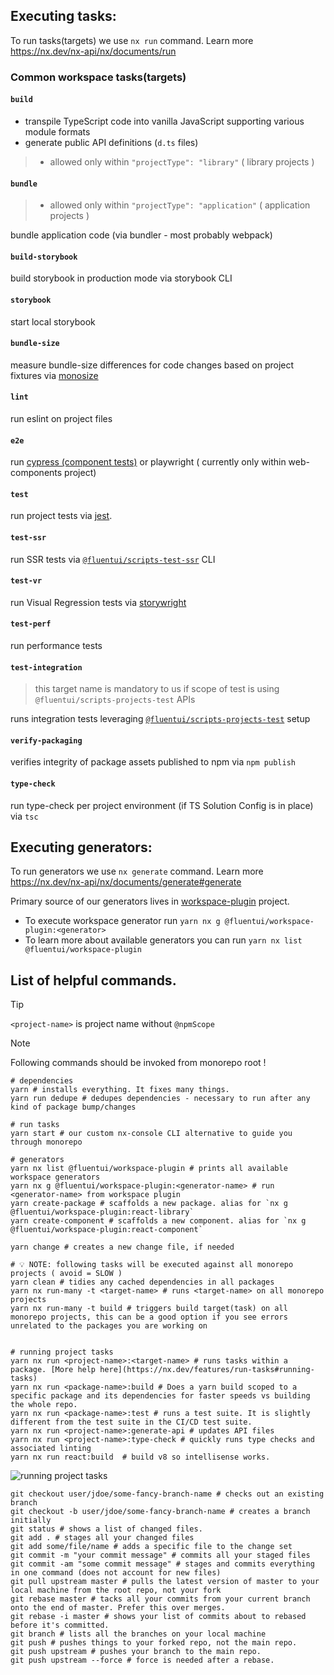 ## Executing tasks:

To run tasks(targets) we use `nx run` command. Learn more https://nx.dev/nx-api/nx/documents/run

### Common workspace tasks(targets)

#### `build`

- transpile TypeScript code into vanilla JavaScript supporting various module formats
- generate public API definitions (`d.ts` files)

> - allowed only within `"projectType": "library"` ( library projects )

#### `bundle`

> - allowed only within `"projectType": "application"` ( application projects )

bundle application code (via bundler - most probably webpack)

#### `build-storybook`

build storybook in production mode via storybook CLI

#### `storybook`

start local storybook

#### `bundle-size`

measure bundle-size differences for code changes based on project fixtures via [monosize](https://github.com/microsoft/monosize)

#### `lint`

run eslint on project files

#### `e2e`

run [cypress (component tests)](https://docs.cypress.io/guides/component-testing/overview) or playwright ( currently only within web-components project)

#### `test`

run project tests via [jest](https://jestjs.io/).

#### `test-ssr`

run SSR tests via [`@fluentui/scripts-test-ssr`](../../../scripts/test-ssr/README.md) CLI

#### `test-vr`

run Visual Regression tests via [storywright](https://github.com/microsoft/storywright)

#### `test-perf`

run performance tests

#### `test-integration`

> this target name is mandatory to us if scope of test is using `@fluentui/scripts-projects-test` APIs

runs integration tests leveraging [`@fluentui/scripts-projects-test`](../../../scripts/projects-test/README.md) setup

#### `verify-packaging`

verifies integrity of package assets published to npm via `npm publish`

#### `type-check`

run type-check per project environment (if TS Solution Config is in place) via `tsc`

## Executing generators:

To run generators we use `nx generate` command. Learn more https://nx.dev/nx-api/nx/documents/generate#generate

Primary source of our generators lives in [workspace-plugin](../../../tools//workspace-plugin/README.md) project.

- To execute workspace generator run `yarn nx g @fluentui/workspace-plugin:<generator>`
- To learn more about available generators you can run `yarn nx list @fluentui/workspace-plugin`

## List of helpful commands.

> [!TIP]
>
> `<project-name>` is project name without `@npmScope`

> [!NOTE]
>
> Following commands should be invoked from monorepo root !

```shell
# dependencies
yarn # installs everything. It fixes many things.
yarn run dedupe # dedupes dependencies - necessary to run after any kind of package bump/changes

# run tasks
yarn start # our custom nx-console CLI alternative to guide you through monorepo

# generators
yarn nx list @fluentui/workspace-plugin # prints all available workspace generators
yarn nx g @fluentui/workspace-plugin:<generator-name> # run <generator-name> from workspace plugin
yarn create-package # scaffolds a new package. alias for `nx g @fluentui/workspace-plugin:react-library`
yarn create-component # scaffolds a new component. alias for `nx g @fluentui/workspace-plugin:react-component`

yarn change # creates a new change file, if needed

# 💡 NOTE: following tasks will be executed against all monorepo projects ( avoid = SLOW )
yarn clean # tidies any cached dependencies in all packages
yarn nx run-many -t <target-name> # runs <target-name> on all monorepo projects
yarn nx run-many -t build # triggers build target(task) on all monorepo projects, this can be a good option if you see errors unrelated to the packages you are working on


# running project tasks
yarn nx run <project-name>:<target-name> # runs tasks within a package. [More help here](https://nx.dev/features/run-tasks#running-tasks)
yarn nx run <package-name>:build # Does a yarn build scoped to a specific package and its dependencies for faster speeds vs building the whole repo.
yarn nx run <package-name>:test # runs a test suite. It is slightly different from the test suite in the CI/CD test suite.
yarn nx run <project-name>:generate-api # updates API files
yarn nx run <project-name>:type-check # quickly runs type checks and associated linting
yarn nx run react:build  # build v8 so intellisense works.
```

![running project tasks](https://github.com/user-attachments/assets/89d3295a-ceeb-43a7-b2d5-f913003e17ab)

```shell
git checkout user/jdoe/some-fancy-branch-name # checks out an existing branch
git checkout -b user/jdoe/some-fancy-branch-name # creates a branch initially
git status # shows a list of changed files.
git add . # stages all your changed files
git add some/file/name # adds a specific file to the change set
git commit -m "your commit message" # commits all your staged files
git commit -am "some commit message" # stages and commits everything in one command (does not account for new files)
git pull upstream master # pulls the latest version of master to your local machine from the root repo, not your fork
git rebase master # tacks all your commits from your current branch onto the end of master. Prefer this over merges.
git rebase -i master # shows your list of commits about to rebased before it's committed.
git branch # lists all the branches on your local machine
git push # pushes things to your forked repo, not the main repo.
git push upstream # pushes your branch to the main repo.
git push upstream --force # force is needed after a rebase.
```
